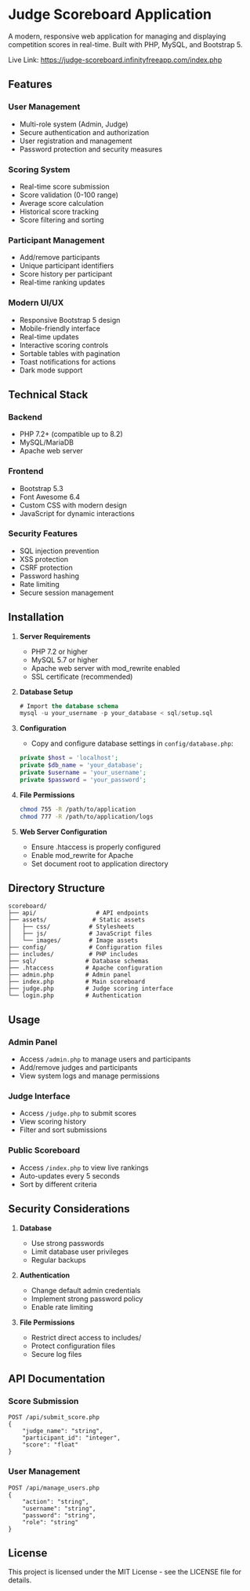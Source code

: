 # Judge Scoreboard Application

A modern, responsive web application for managing and displaying competition scores in real-time. Built with PHP, MySQL, and Bootstrap 5.

Live Link: https://judge-scoreboard.infinityfreeapp.com/index.php

## Features

### User Management
- Multi-role system (Admin, Judge)
- Secure authentication and authorization
- User registration and management
- Password protection and security measures

### Scoring System
- Real-time score submission
- Score validation (0-100 range)
- Average score calculation
- Historical score tracking
- Score filtering and sorting

### Participant Management
- Add/remove participants
- Unique participant identifiers
- Score history per participant
- Real-time ranking updates

### Modern UI/UX
- Responsive Bootstrap 5 design
- Mobile-friendly interface
- Real-time updates
- Interactive scoring controls
- Sortable tables with pagination
- Toast notifications for actions
- Dark mode support

## Technical Stack

### Backend
- PHP 7.2+ (compatible up to 8.2)
- MySQL/MariaDB
- Apache web server

### Frontend
- Bootstrap 5.3
- Font Awesome 6.4
- Custom CSS with modern design
- JavaScript for dynamic interactions

### Security Features
- SQL injection prevention
- XSS protection
- CSRF protection
- Password hashing
- Rate limiting
- Secure session management

## Installation

1. **Server Requirements**
   - PHP 7.2 or higher
   - MySQL 5.7 or higher
   - Apache web server with mod_rewrite enabled
   - SSL certificate (recommended)

2. **Database Setup**
   ```sql
   # Import the database schema
   mysql -u your_username -p your_database < sql/setup.sql
   ```

3. **Configuration**
   - Copy and configure database settings in `config/database.php`:
   ```php
   private $host = 'localhost';
   private $db_name = 'your_database';
   private $username = 'your_username';
   private $password = 'your_password';
   ```

4. **File Permissions**
   ```bash
   chmod 755 -R /path/to/application
   chmod 777 -R /path/to/application/logs
   ```

5. **Web Server Configuration**
   - Ensure .htaccess is properly configured
   - Enable mod_rewrite for Apache
   - Set document root to application directory

## Directory Structure

```
scoreboard/
├── api/                 # API endpoints
├── assets/             # Static assets
│   ├── css/           # Stylesheets
│   ├── js/            # JavaScript files
│   └── images/        # Image assets
├── config/            # Configuration files
├── includes/          # PHP includes
├── sql/              # Database schemas
├── .htaccess         # Apache configuration
├── admin.php         # Admin panel
├── index.php         # Main scoreboard
├── judge.php         # Judge scoring interface
└── login.php         # Authentication
```

## Usage

### Admin Panel
- Access `/admin.php` to manage users and participants
- Add/remove judges and participants
- View system logs and manage permissions

### Judge Interface
- Access `/judge.php` to submit scores
- View scoring history
- Filter and sort submissions

### Public Scoreboard
- Access `/index.php` to view live rankings
- Auto-updates every 5 seconds
- Sort by different criteria

## Security Considerations

1. **Database**
   - Use strong passwords
   - Limit database user privileges
   - Regular backups

2. **Authentication**
   - Change default admin credentials
   - Implement strong password policy
   - Enable rate limiting

3. **File Permissions**
   - Restrict direct access to includes/
   - Protect configuration files
   - Secure log files

## API Documentation

### Score Submission
```
POST /api/submit_score.php
{
    "judge_name": "string",
    "participant_id": "integer",
    "score": "float"
}
```

### User Management
```
POST /api/manage_users.php
{
    "action": "string",
    "username": "string",
    "password": "string",
    "role": "string"
}
```


## License

This project is licensed under the MIT License - see the LICENSE file for details.

